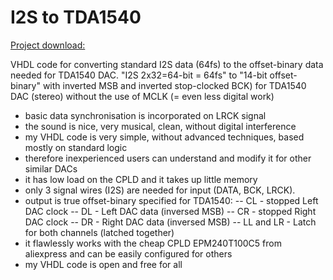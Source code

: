 
# I2S to TDA1540
[Project download:](https://github.com/c2titan/I2S-TDA1540)

VHDL code for converting standard I2S data (64fs) to the offset-binary data needed for TDA1540 DAC.
"I2S 2x32=64-bit = 64fs" to "14-bit offset-binary" with inverted MSB and inverted stop-clocked BCK) for TDA1540 DAC (stereo) without the use of MCLK (= even less digital work)
- basic data synchronisation is incorporated on LRCK signal
- the sound is nice, very musical, clean, without digital interference
- my VHDL code is very simple, without advanced techniques, based mostly on standard logic
- therefore inexperienced users can understand and modify it for other similar DACs
- it has low load on the CPLD and it takes up little memory
- only 3 signal wires (I2S) are needed for input (DATA, BCK, LRCK).
- output is true offset-binary specified for TDA1540: -- CL - stopped Left DAC clock -- DL - Left DAC data (inversed MSB) -- CR - stopped Right DAC clock -- DR - Right DAC data (inversed MSB) -- LL and LR - Latch for both channels (latched together)
- it flawlessly works with the cheap CPLD EPM240T100C5 from aliexpress and can be easily configured for others
- my VHDL code is open and free for all
